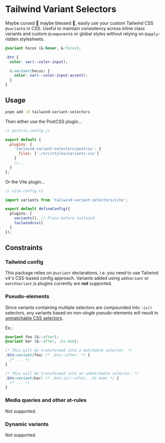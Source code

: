 # Tailwind Variant Selectors

Maybe cursed 🤮 maybe blessed 🤩, easily use your custom Tailwind CSS `@variant`s in CSS. Useful to
maintain consistency across inline class variants and custom `@component`s or global styles without
relying on `@apply`-ridden stylesheets.

```css
@variant hocus (&:hover, &:focus);

.btn {
  color: var(--color-input);

  &:variant(hocus) {
    color: var(--color-input-accent);
  }
}
```

## Usage

```bash
pnpm add -D tailwind-variant-selectors
```

Then either use the PostCSS plugin...

```js
// postcss.config.js

export default {
  plugins: {
    'tailwind-variant-selectors/postcss': {
      files: ['./src/styles/variants.css']
    }
    //...
  }
};
```

Or the Vite plugin...

```ts
// vite.config.ts

import variants from 'tailwind-variant-selectors/vite';

export default defineConfig({
  plugins: [
    variants(), // Place before tailwind
    tailwindcss()
  ]
});
```

## Constraints

### Tailwind config

This package relies on `@variant` declarations, i.e. you need to use Tailwind v4's CSS-based config
approach. Variants added using `addVariant` or `matchVariant` js plugins currently are **not**
supported.

### Pseudo-elements

Since variants containing multiple selectors are compounded into `:is()` selectors, any variants
based on _non-single_ pseudo-elements will result in
[unmatchable CSS selectors](https://developer.mozilla.org/en-US/docs/Web/CSS/:is#is_does_not_select_pseudo-elements).

Ex.:

```css
@variant foo (&::after);
@variant bar (&::after, .hi-mom);

/* This will be transformed into a matchable selector. */
.btn:variant(foo) /* .btn::after. */ {
  /* ... */
}

/* This will be transformed into an unmatchable selector. */
.btn:variant(bar) /* .btn:is(::after, .hi-mom) */ {
  /* ... */
}
```

### Media queries and other at-rules

Not supported.

### Dynamic variants

Not supported.

